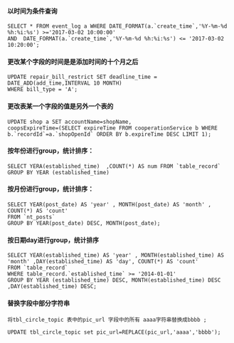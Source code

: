 #### 以时间为条件查询

```
SELECT * FROM event_log a WHERE DATE_FORMAT(a.`create_time`,'%Y-%m-%d %h:%i:%s') >='2017-03-02 10:00:00' 
AND  DATE_FORMAT(a.`create_time`,'%Y-%m-%d %h:%i:%s') <= '2017-03-02 10:20:00';
```

#### 更改某个字段的时间是是添加时间的十个月之后

```
UPDATE repair_bill_restrict SET deadline_time = DATE_ADD(add_time,INTERVAL 10 MONTH) 
WHERE bill_type = 'A';
```

#### 更改表某一个字段的值是另外一个表的

```
UPDATE shop a SET accountName=shopName,
coopsExpireTime=(SELECT expireTime FROM cooperationService b WHERE b.`recordId`=a.`shopOpenId` ORDER BY b.expireTime DESC LIMIT 1);
```

#### 按年份进行group，统计排序：

```
SELECT YERA(established_time)  ,COUNT(*) AS num FROM `table_record` GROUP BY YEAR (established_time)
```

#### 按月份进行group，统计排序：

```
SELECT YEAR(post_date) AS 'year' , MONTH(post_date) AS 'month' , COUNT(*) AS 'count' 
FROM `nt_posts` 
GROUP BY YEAR(post_date) DESC, MONTH(post_date);
```

#### 按日期day进行group，统计排序

```
SELECT YEAR(established_time) AS 'year' , MONTH(established_time) AS 'month' ,DAY(established_time) AS 'day', COUNT(*) AS 'count' 
FROM `table_record` 
WHERE table_record.`established_time` >= '2014-01-01'
GROUP BY YEAR (established_time) DESC, MONTH(established_time) DESC ,DAY(established_time) DESC;
```

#### 替换字段中部分字符串

```
将tbl_circle_topic 表中的pic_url 字段中的所有 aaaa字符串替换成bbbb ;

UPDATE tbl_circle_topic set pic_url=REPLACE(pic_url,'aaaa','bbbb');
```